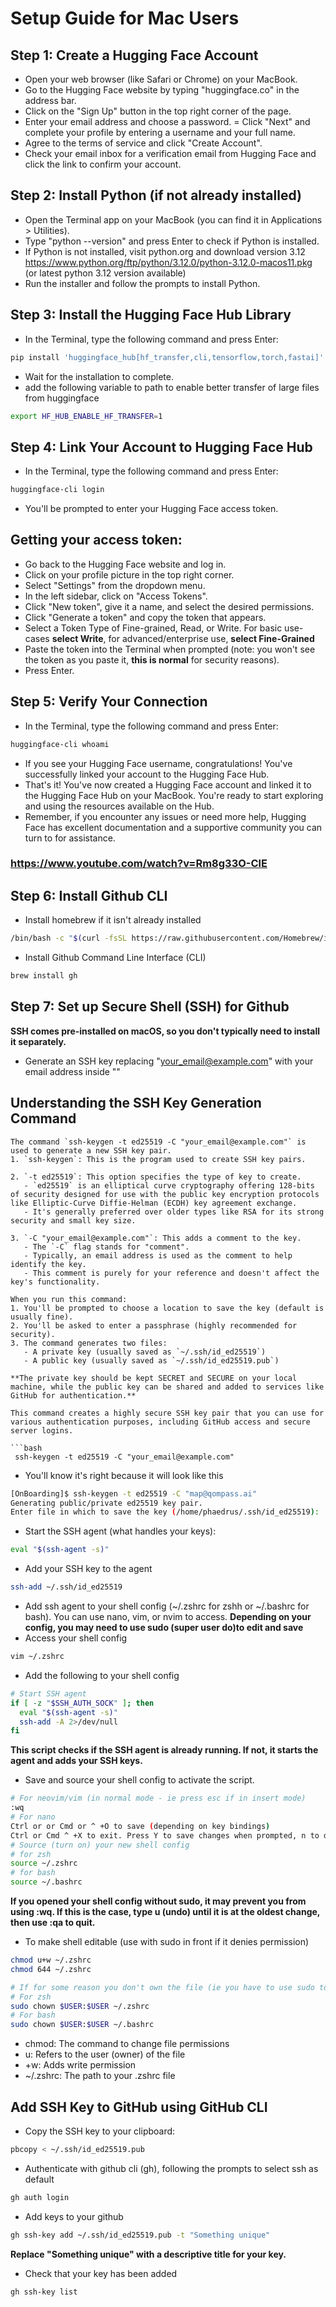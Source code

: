 # Setup Guide for Mac Users

## Step 1: Create a Hugging Face Account
- Open your web browser (like Safari or Chrome) on your MacBook.
- Go to the Hugging Face website by typing "huggingface.co" in the address bar.
- Click on the "Sign Up" button in the top right corner of the page.
- Enter your email address and choose a password.
= Click "Next" and complete your profile by entering a username and your full name.
- Agree to the terms of service and click "Create Account".
- Check your email inbox for a verification email from Hugging Face and click the link to confirm your account.
## Step 2: Install Python (if not already installed)
- Open the Terminal app on your MacBook (you can find it in Applications > Utilities).
- Type "python --version" and press Enter to check if Python is installed.
- If Python is not installed, visit python.org and download version 3.12 https://www.python.org/ftp/python/3.12.0/python-3.12.0-macos11.pkg (or latest python 3.12 version available)
- Run the installer and follow the prompts to install Python.
## Step 3: Install the Hugging Face Hub Library
- In the Terminal, type the following command and press Enter:
```bash
pip install 'huggingface_hub[hf_transfer,cli,tensorflow,torch,fastai]' -U

```
- Wait for the installation to complete.
- add the following variable to path to enable better transfer of large files from huggingface
```bash
export HF_HUB_ENABLE_HF_TRANSFER=1
```
## Step 4: Link Your Account to Hugging Face Hub
- In the Terminal, type the following command and press Enter:
```bash
huggingface-cli login
```
- You'll be prompted to enter your Hugging Face access token.
## Getting your access token:
- Go back to the Hugging Face website and log in.
- Click on your profile picture in the top right corner.
- Select "Settings" from the dropdown menu.
- In the left sidebar, click on "Access Tokens".
- Click "New token", give it a name, and select the desired permissions.
- Click "Generate a token" and copy the token that appears.
- Select a Token Type of Fine-grained, Read, or Write. For basic use-cases **select Write**, for advanced/enterprise use, **select Fine-Grained**
- Paste the token into the Terminal when prompted (note: you won't see the token as you paste it, **this is normal** for security reasons).
- Press Enter.
## Step 5: Verify Your Connection
- In the Terminal, type the following command and press Enter:
```bash
huggingface-cli whoami
```
- If you see your Hugging Face username, congratulations! You've successfully linked your account to the Hugging Face Hub.
- That's it! You've now created a Hugging Face account and linked it to the Hugging Face Hub on your MacBook. You're ready to start exploring and using the resources available on the Hub.
- Remember, if you encounter any issues or need more help, Hugging Face has excellent documentation and a supportive community you can turn to for assistance.

### https://www.youtube.com/watch?v=Rm8g33O-ClE 

## Step 6: Install Github CLI
- Install homebrew if it isn't already installed
```bash
/bin/bash -c "$(curl -fsSL https://raw.githubusercontent.com/Homebrew/install/HEAD/install.sh)"
```
- Install Github Command Line Interface (CLI)
```bash
brew install gh
```

## Step 7: Set up Secure Shell (SSH) for Github
**SSH comes pre-installed on macOS, so you don't typically need to install it separately.**
- Generate an SSH key replacing "your_email@example.com" with your email address inside ""
## Understanding the SSH Key Generation Command

```text
The command `ssh-keygen -t ed25519 -C "your_email@example.com"` is used to generate a new SSH key pair. 
1. `ssh-keygen`: This is the program used to create SSH key pairs.

2. `-t ed25519`: This option specifies the type of key to create.
   - `ed25519` is an elliptical curve cryptography offering 128-bits of security designed for use with the public key encryption protocols like Elliptic-Curve Diffie-Helman (ECDH) key agreement exchange. 
   - It's generally preferred over older types like RSA for its strong security and small key size.

3. `-C "your_email@example.com"`: This adds a comment to the key.
   - The `-C` flag stands for "comment".
   - Typically, an email address is used as the comment to help identify the key.
   - This comment is purely for your reference and doesn't affect the key's functionality.

When you run this command:
1. You'll be prompted to choose a location to save the key (default is usually fine).
2. You'll be asked to enter a passphrase (highly recommended for security).
3. The command generates two files:
   - A private key (usually saved as `~/.ssh/id_ed25519`)
   - A public key (usually saved as `~/.ssh/id_ed25519.pub`)

**The private key should be kept SECRET and SECURE on your local machine, while the public key can be shared and added to services like GitHub for authentication.**

This command creates a highly secure SSH key pair that you can use for various authentication purposes, including GitHub access and secure server logins.

```bash
 ssh-keygen -t ed25519 -C "your_email@example.com"
```
- You'll know it's right because it will look like this
```bash
[OnBoarding]$ ssh-keygen -t ed25519 -C "map@qompass.ai"
Generating public/private ed25519 key pair.
Enter file in which to save the key (/home/phaedrus/.ssh/id_ed25519):
```
- Start the SSH agent (what handles your keys):
```bash
eval "$(ssh-agent -s)"
```
- Add your SSH key to the agent
```bash
ssh-add ~/.ssh/id_ed25519
```
- Add ssh agent to your shell config (~/.zshrc for zshh or ~/.bashrc for bash). You can use nano, vim, or nvim to access. 
**Depending on your config, you may need to use sudo (super user do)to edit and save**
- Access your shell config
```bash
vim ~/.zshrc
```
- Add the following to your shell config
```bash
# Start SSH agent
if [ -z "$SSH_AUTH_SOCK" ]; then
  eval "$(ssh-agent -s)"
  ssh-add -A 2>/dev/null
fi
```
**This script checks if the SSH agent is already running. If not, it starts the agent and adds your SSH keys.**
- Save and source your shell config to activate the script. 
```bash
# For neovim/vim (in normal mode - ie press esc if in insert mode)
:wq
# For nano
Ctrl or or Cmd or ^ +O to save (depending on key bindings)
Ctrl or Cmd ^ +X to exit. Press Y to save changes when prompted, n to discard, and Ctrl+C to cancel an action/oopsie.
# Source (turn on) your new shell config
# for zsh
source ~/.zshrc
# for bash
source ~/.bashrc
```
**If you opened your shell config without sudo, it may prevent you from using :wq. If this is the case, type u (undo) until it is at the oldest change, then use :qa to quit.**
- To make shell editable (use with sudo in front if it denies permission)
```bash
chmod u+w ~/.zshrc
chmod 644 ~/.zshrc

# If for some reason you don't own the file (ie you have to use sudo to make changes to your shell config)
# For zsh
sudo chown $USER:$USER ~/.zshrc
# For bash
sudo chown $USER:$USER ~/.bashrc

```
* chmod: The command to change file permissions
* u: Refers to the user (owner) of the file
* +w: Adds write permission
* ~/.zshrc: The path to your .zshrc file

 ## Add SSH Key to GitHub using GitHub CLI

- Copy the SSH key to your clipboard:
```bash
pbcopy < ~/.ssh/id_ed25519.pub
```
- Authenticate with github cli (gh), following the prompts to select ssh as default 
```bash
gh auth login
```
- Add keys to your github
```bash
gh ssh-key add ~/.ssh/id_ed25519.pub -t "Something unique"
```
**Replace "Something unique" with a descriptive title for your key.**
- Check that your key has been added
```bash
gh ssh-key list
```


